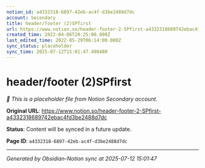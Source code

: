 ```yaml
---
notion_id: a4332318-6897-42eb-ac4f-d3be2488d7dc
account: Secondary
title: header/footer (2)SPfirst
url: https://www.notion.so/header-footer-2-SPfirst-a4332318689742ebac4fd3be2488d7dc
created_time: 2022-04-06T20:25:00.000Z
last_edited_time: 2022-05-29T06:14:00.000Z
sync_status: placeholder
sync_time: 2025-07-12T15:01:47.490480
---
```


# header/footer (2)SPfirst

*🔄 This is a placeholder file from Notion Secondary account.*

**Original URL**: https://www.notion.so/header-footer-2-SPfirst-a4332318689742ebac4fd3be2488d7dc

**Status**: Content will be synced in a future update.

**Page ID**: `a4332318-6897-42eb-ac4f-d3be2488d7dc`

---

*Generated by Obsidian-Notion sync at 2025-07-12 15:01:47*
